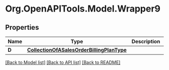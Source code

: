 # Org.OpenAPITools.Model.Wrapper9

## Properties

Name | Type | Description | Notes
------------ | ------------- | ------------- | -------------
**D** | [**CollectionOfASalesOrderBillingPlanType**](CollectionOfASalesOrderBillingPlanType.md) |  | [optional] 

[[Back to Model list]](../README.md#documentation-for-models) [[Back to API list]](../README.md#documentation-for-api-endpoints) [[Back to README]](../README.md)

